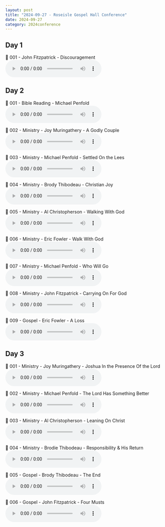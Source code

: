 ```yaml
---
layout: post
title: "2024-09-27 - Roseisle Gospel Hall Conference"
date: 2024-09-27
category: 2024conference
---
```


## Day 1

<p>
🎵 001 - John Fitzpatrick - Discouragement <br>
<audio controls>
  <source src="https://archive.org/download/2024-gospel-conference-audio/2024-09-27%20-%20Roseisle%20Gospel%20Hall%20Conference/2024-09-27%20-%20001%20-%20John%20Fitzpatrick%20-%20Discouragement.mp3" type="audio/mpeg">
  Your browser does not support the audio element.
</audio>
</p>

## Day 2

<p>
🎵 001 - Bible Reading - Michael Penfold <br>
<audio controls>
  <source src="https://archive.org/download/2024-gospel-conference-audio/2024-09-27%20-%20Roseisle%20Gospel%20Hall%20Conference/2024-09-28%20-%20001%20-%20Bible%20Reading%20-%20Michael%20Penfold.mp3" type="audio/mpeg">
  Your browser does not support the audio element.
</audio>
</p>
<p>
🎵 002 - Ministry - Joy Muringathery - A Godly Couple <br>
<audio controls>
  <source src="https://archive.org/download/2024-gospel-conference-audio/2024-09-27%20-%20Roseisle%20Gospel%20Hall%20Conference/2024-09-28%20-%20002%20-%20Ministry%20-%20Joy%20Muringathery%20-%20A%20Godly%20Couple.mp3" type="audio/mpeg">
  Your browser does not support the audio element.
</audio>
</p>
<p>
🎵 003 - Ministry - Michael Penfold - Settled On the Lees <br>
<audio controls>
  <source src="https://archive.org/download/2024-gospel-conference-audio/2024-09-27%20-%20Roseisle%20Gospel%20Hall%20Conference/2024-09-28%20-%20003%20-%20Ministry%20-%20Michael%20Penfold%20-%20Settled%20On%20the%20Lees.mp3" type="audio/mpeg">
  Your browser does not support the audio element.
</audio>
</p>
<p>
🎵 004 - Ministry - Brody Thibodeau - Christian Joy <br>
<audio controls>
  <source src="https://archive.org/download/2024-gospel-conference-audio/2024-09-27%20-%20Roseisle%20Gospel%20Hall%20Conference/2024-09-28%20-%20004%20-%20Ministry%20-%20Brody%20Thibodeau%20-%20Christian%20Joy.mp3" type="audio/mpeg">
  Your browser does not support the audio element.
</audio>
</p>
<p>
🎵 005 - Ministry - Al Christopherson - Walking With God <br>
<audio controls>
  <source src="https://archive.org/download/2024-gospel-conference-audio/2024-09-27%20-%20Roseisle%20Gospel%20Hall%20Conference/2024-09-28%20-%20005%20-%20Ministry%20-%20Al%20Christopherson%20-%20Walking%20With%20God.mp3" type="audio/mpeg">
  Your browser does not support the audio element.
</audio>
</p>
<p>
🎵 006 - Ministry - Eric Fowler - Walk With God <br>
<audio controls>
  <source src="https://archive.org/download/2024-gospel-conference-audio/2024-09-27%20-%20Roseisle%20Gospel%20Hall%20Conference/2024-09-28%20-%20006%20-%20Ministry%20-%20Eric%20Fowler%20-%20Walk%20With%20God.mp3" type="audio/mpeg">
  Your browser does not support the audio element.
</audio>
</p>
<p>
🎵 007 - Ministry - Michael Penfold - Who Will Go <br>
<audio controls>
  <source src="https://archive.org/download/2024-gospel-conference-audio/2024-09-27%20-%20Roseisle%20Gospel%20Hall%20Conference/2024-09-28%20-%20007%20-%20Ministry%20-%20Michael%20Penfold%20-%20Who%20Will%20Go.mp3" type="audio/mpeg">
  Your browser does not support the audio element.
</audio>
</p>
<p>
🎵 008 - Ministry - John Fitzpatrick - Carrying On For God <br>
<audio controls>
  <source src="https://archive.org/download/2024-gospel-conference-audio/2024-09-27%20-%20Roseisle%20Gospel%20Hall%20Conference/2024-09-28%20-%20008%20-%20Ministry%20-%20John%20Fitzpatrick%20-%20Carrying%20On%20For%20God.mp3" type="audio/mpeg">
  Your browser does not support the audio element.
</audio>
</p>
<p>
🎵 009 - Gospel - Eric Fowler - A Loss <br>
<audio controls>
  <source src="https://archive.org/download/2024-gospel-conference-audio/2024-09-27%20-%20Roseisle%20Gospel%20Hall%20Conference/2024-09-28%20-%20009%20-%20Gospel%20-%20Eric%20Fowler%20-%20A%20Loss.mp3" type="audio/mpeg">
  Your browser does not support the audio element.
</audio>
</p>

## Day 3

<p>
🎵 001 - Ministry - Joy Muringathery - Joshua In the Presence Of the Lord <br>
<audio controls>
  <source src="https://archive.org/download/2024-gospel-conference-audio/2024-09-27%20-%20Roseisle%20Gospel%20Hall%20Conference/2024-09-29%20-%20001%20-%20Ministry%20-%20Joy%20Muringathery%20-%20Joshua%20In%20the%20Presence%20Of%20the%20Lord.mp3" type="audio/mpeg">
  Your browser does not support the audio element.
</audio>
</p>
<p>
🎵 002 - Ministry - Michael Penfold - The Lord Has Something Better <br>
<audio controls>
  <source src="https://archive.org/download/2024-gospel-conference-audio/2024-09-27%20-%20Roseisle%20Gospel%20Hall%20Conference/2024-09-29%20-%20002%20-%20Ministry%20-%20Michael%20Penfold%20-%20The%20Lord%20Has%20Something%20Better.mp3" type="audio/mpeg">
  Your browser does not support the audio element.
</audio>
</p>
<p>
🎵 003 - Ministry - Al Christopherson - Leaning On Christ <br>
<audio controls>
  <source src="https://archive.org/download/2024-gospel-conference-audio/2024-09-27%20-%20Roseisle%20Gospel%20Hall%20Conference/2024-09-29%20-%20003%20-%20Ministry%20-%20Al%20Christopherson%20-%20Leaning%20On%20Christ.mp3" type="audio/mpeg">
  Your browser does not support the audio element.
</audio>
</p>
<p>
🎵 004 - Ministry - Brodie Thibodeau - Responsibility & His Return <br>
<audio controls>
  <source src="https://archive.org/download/2024-gospel-conference-audio/2024-09-27%20-%20Roseisle%20Gospel%20Hall%20Conference/2024-09-29%20-%20004%20-%20Ministry%20-%20Brodie%20Thibodeau%20-%20Responsibility%20%26%20His%20Return.mp3" type="audio/mpeg">
  Your browser does not support the audio element.
</audio>
</p>
<p>
🎵 005 - Gospel - Brody Thibodeau - The End <br>
<audio controls>
  <source src="https://archive.org/download/2024-gospel-conference-audio/2024-09-27%20-%20Roseisle%20Gospel%20Hall%20Conference/2024-09-29%20-%20005%20-%20Gospel%20-%20Brody%20Thibodeau%20-%20The%20End.mp3" type="audio/mpeg">
  Your browser does not support the audio element.
</audio>
</p>
<p>
🎵 006 - Gospel - John Fitzpatrick - Four Musts <br>
<audio controls>
  <source src="https://archive.org/download/2024-gospel-conference-audio/2024-09-27%20-%20Roseisle%20Gospel%20Hall%20Conference/2024-09-29%20-%20006%20-%20Gospel%20-%20John%20Fitzpatrick%20-%20Four%20Musts.mp3" type="audio/mpeg">
  Your browser does not support the audio element.
</audio>
</p>
